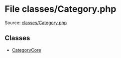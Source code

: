 File classes/Category.php
=========

Source: [classes/Category.php](https://github.com/PrestaShop/PrestaShop/blob/1.5.5.0/classes/Category.php)


Classes
-------

* [CategoryCore](class.CategoryCore.md)

